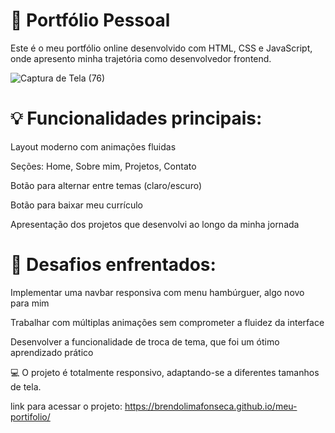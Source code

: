 # 📌 Portfólio Pessoal
Este é o meu portfólio online desenvolvido com HTML, CSS e JavaScript, onde apresento minha trajetória como desenvolvedor frontend.

![Captura de Tela (76)](https://github.com/user-attachments/assets/deabeac1-8b56-499d-9b9a-03ff1f844f29)


# 💡 Funcionalidades principais:

Layout moderno com animações fluidas

Seções: Home, Sobre mim, Projetos, Contato

Botão para alternar entre temas (claro/escuro)

Botão para baixar meu currículo

Apresentação dos projetos que desenvolvi ao longo da minha jornada


# 🚧 Desafios enfrentados:

Implementar uma navbar responsiva com menu hambúrguer, algo novo para mim

Trabalhar com múltiplas animações sem comprometer a fluidez da interface

Desenvolver a funcionalidade de troca de tema, que foi um ótimo aprendizado prático


💻 O projeto é totalmente responsivo, adaptando-se a diferentes tamanhos de tela.

link para acessar o projeto: https://brendolimafonseca.github.io/meu-portifolio/
